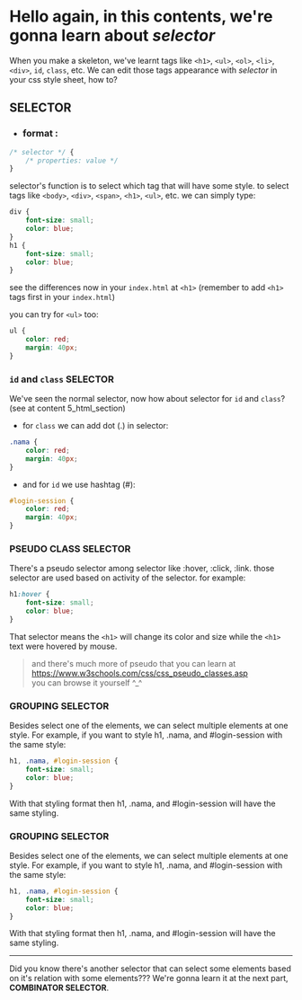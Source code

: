 # Hello again, in this contents, we're gonna learn about *selector*

When you make a skeleton, we've learnt tags like `<h1>`, `<ul>`, `<ol>`, `<li>`, `<div>`, `id`, `class`, etc.
We can edit those tags appearance with *selector* in your css style sheet, how to?

## SELECTOR

- ### format : 
```css
/* selector */ {
    /* properties: value */
}
```

selector's function is to select which tag that will have some style. to select tags like `<body>`, `<div>`, `<span>`, `<h1>`, `<ul>`, etc. we can simply type:
```css
div {
    font-size: small;
    color: blue;   
}
h1 {
    font-size: small;
    color: blue;   
}
```

see the differences now in your `index.html` at `<h1>` (remember to add `<h1>` tags first in your `index.html`)

you can try for `<ul>` too:
```css
ul {
    color: red;
    margin: 40px;
}
```

### `id` and `class` SELECTOR

We've seen the normal selector, now how about selector for `id` and `class`? (see at content 5_html_section)

- for `class` we can add dot (.) in selector:
```css
.nama {
    color: red;
    margin: 40px;
}
```
- and for `id` we use hashtag (#):
```css
#login-session {
    color: red;
    margin: 40px;
}
```
### PSEUDO CLASS SELECTOR

There's a pseudo selector among selector like :hover, :click, :link. those selector are used based on activity of the selector. for example:
```css
h1:hover {
    font-size: small;
    color: blue;   
}
```
That selector means the `<h1>` will change its color and size while the `<h1>` text were hovered by mouse.
> and there's much more of pseudo that you can learn at https://www.w3schools.com/css/css_pseudo_classes.asp <br> you can browse it yourself ^_^

### GROUPING SELECTOR

Besides select one of the elements, we can select multiple elements at one style.
For example, if you want to style h1, .nama, and #login-session with the same style:
```css
h1, .nama, #login-session {
    font-size: small;
    color: blue;   
}
```
With that styling format then h1, .nama, and #login-session will have the same styling.

### GROUPING SELECTOR

Besides select one of the elements, we can select multiple elements at one style.
For example, if you want to style h1, .nama, and #login-session with the same style:
```css
h1, .nama, #login-session {
    font-size: small;
    color: blue;   
}
```
With that styling format then h1, .nama, and #login-session will have the same styling.

---

Did you know there's another selector that can select some elements based on it's relation with some elements??? We're gonna learn it at the next part, **COMBINATOR SELECTOR**.